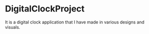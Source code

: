 # DigitalClockProject
It is a digital clock application that I have made in various designs and visuals.
